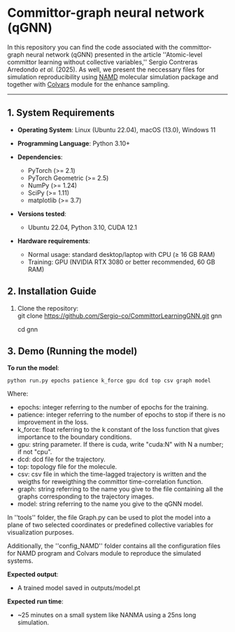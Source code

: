 # Committor-graph neural network (qGNN) 

In this repository you can find the code associated with the committor-graph neural network (qGNN) presented in the article ''Atomic-level committor learning without collective variables,'' Sergio Contreras Arredondo _et al._ (2025). As well, we present the neccessary files for simulation reproducibility using [NAMD](https://www.ks.uiuc.edu/Research/namd/) molecular simulation package and together with [Colvars](https://github.com/Colvars/colvars) module for the enhance sampling.

---

## 1. System Requirements

- **Operating System**: Linux (Ubuntu 22.04), macOS (13.0), Windows 11  
- **Programming Language**: Python 3.10+  
- **Dependencies**:  
  - PyTorch (>= 2.1)  
  - PyTorch Geometric (>= 2.5)  
  - NumPy (>= 1.24)  
  - SciPy (>= 1.11)  
  - matplotlib (>= 3.7)

- **Versions tested**:  
  - Ubuntu 22.04, Python 3.10, CUDA 12.1

- **Hardware requirements**:  
  - Normal usage: standard desktop/laptop with CPU (≥ 16 GB RAM)  
  - Training: GPU (NVIDIA RTX 3080 or better recommended, 60 GB RAM)  

## 2. Installation Guide

1. Clone the repository:  
   git clone https://github.com/Sergio-co/CommittorLearningGNN.git gnn
   
   cd gnn

## 3. Demo (Running the model)

**To run the model**:
```
python run.py epochs patience k_force gpu dcd top csv graph model
```
Where:
- epochs: integer referring to the number of epochs for the training.
- patience: integer referring to the number of epochs to stop if there is no improvement in the loss.
- k_force: float referring to the k constant of the loss function that gives importance to the boundary conditions.
- gpu: string parameter. If there is cuda, write "cuda:N" with N a number; if not "cpu".
- dcd: dcd file for the trajectory.
- top: topology file for the molecule.
- csv: csv file in which the time-lagged trajectory is written and the weigths for reweigthing the committor time-correlation function.
- graph: string referring to the name you give to the file containing all the graphs corresponding to the trajectory images.
- model: string referring to the name you give to the qGNN model.

In ''tools'' folder, the file Graph.py can be used to plot the model into a plane of two selected coordinates or predefined collective variables for visualization purposes.

Additionally, the ''config_NAMD'' folder contains all the configuration files for NAMD program and Colvars module to reproduce the simulated systems.

**Expected output**:

- A trained model saved in outputs/model.pt

**Expected run time**: 
- ~25 minutes on a small system like NANMA using a 25ns long simulation.
